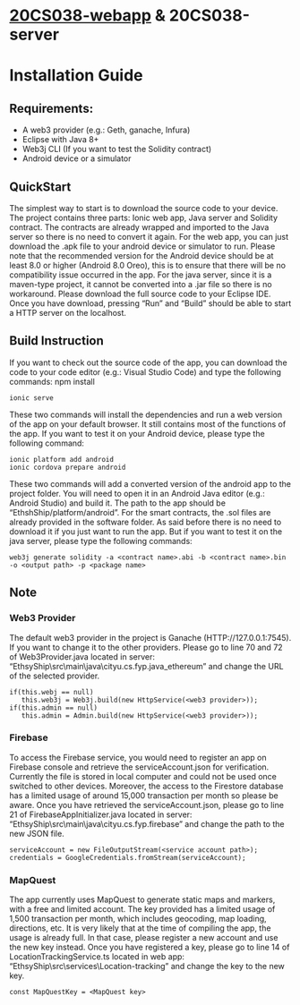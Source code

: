 # [20CS038-webapp](https://github.com/kinhochu2/20CS038-webapp) & 20CS038-server

Installation Guide
===========
Requirements:
-----
-	A web3 provider (e.g.: Geth, ganache, Infura)
-	Eclipse with Java 8+
-	Web3j CLI (If you want to test the Solidity contract)
-	Android device or a simulator

QuickStart
-------
The simplest way to start is to download the source code to your device. The project contains three parts: Ionic web app, Java server and Solidity contract. The contracts are already wrapped and imported to the Java server so there is no need to convert it again.
For the web app, you can just download the .apk file to your android device or simulator to run. Please note that the recommended version for the Android device should be at least 8.0 or higher (Android 8.0 Oreo), this is to ensure that there will be no compatibility issue occurred in the app. 
For the java server, since it is a maven-type project, it cannot be converted into a .jar file so there is no workaround. Please download the full source code to your Eclipse IDE. Once you have download, pressing “Run” and “Build” should be able to start a HTTP server on the localhost.

Build Instruction
------
If you want to check out the source code of the app, you can download the code to your code editor (e.g.: Visual Studio Code) and type the following commands:
npm install
```
ionic serve
```
These two commands will install the dependencies and run a web version of the app on your default browser. It still contains most of the functions of the app. If you want to test it on your Android device, please type the following command:
```
ionic platform add android
ionic cordova prepare android
```
These two commands will add a converted version of the android app to the project folder. You will need to open it in an Android Java editor (e.g.: Android Studio) and build it. The path to the app should be “EthshShip/platform/android”.
For the smart contracts, the .sol files are already provided in the software folder. As said before there is no need to download it if you just want to run the app. But if you want to test it on the java server, please type the following commands:
```
web3j generate solidity -a <contract name>.abi -b <contract name>.bin -o <output path> -p <package name>
```

Note
-------
### Web3 Provider ###

The default web3 provider in the project is Ganache (HTTP://127.0.0.1:7545). If you want to change it to the other providers. Please go to line 70 and 72 of Web3Provider.java located in server: “EthsyShip\src\main\java\cityu.cs.fyp.java_ethereum” and change the URL of the selected provider.
 ```
 if(this.webj == null)
    this.web3j = Web3j.build(new HttpService(<web3 provider>));
 if(this.admin == null)
    this.admin = Admin.build(new HttpService(<web3 provider>));
 ```
### Firebase ###
To access the Firebase service, you would need to register an app on Firebase console and retrieve the serviceAccount.json for verification. Currently the file is stored in local computer and could not be used once switched to other devices. Moreover, the access to the Firestore database has a limited usage of around 15,000 transaction per month so please be aware. Once you have retrieved the serviceAccount.json, please go to line 21 of FirebaseAppInitializer.java located in server: “EthsyShip\src\main\java\cityu.cs.fyp.firebase” and change the path to the new JSON file.
 ```
 serviceAccount = new FileOutputStream(<service account path>);
 credentials = GoogleCredentials.fromStream(serviceAccount);
 ```
### MapQuest ###
The app currently uses MapQuest to generate static maps and markers, with a free and limited account. The key provided has a limited usage of 1,500 transaction per month, which includes geocoding, map loading, directions, etc. It is very likely that at the time of compiling the app, the usage is already full. In that case, please register a new account and use the new key instead. Once you have registered a key, please go to line 14 of LocationTrackingService.ts located in web app: “EthsyShip\src\services\Location-tracking” and change the key to the new key.
 ```
 const MapQuestKey = <MapQuest key>
 ```
